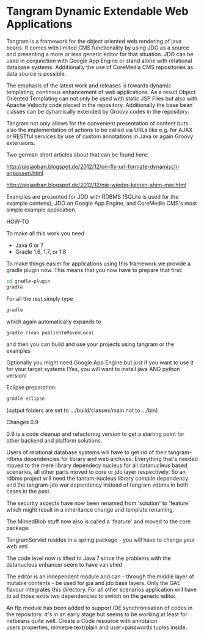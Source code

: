 Tangram Dynamic Extendable Web Applications
==============================

Tangram is a framework for the object oriented web rendering of java beans. 
It comes with limited CMS functionality by using JDO as a source and presenting 
a more or less generic editor for that situation. JDO can be used in conjunction 
with Google App Engine or stand alone with relational database systems. 
Additionally the use of CoreMedia CMS repositories as data source is possible.

The emphasis of the latest work and releases is towards dynamic templating, 
continous enhancement of web applications. As a result Object Oriented Templating 
can not only be used with static JSP Files but also with Apache Velocity code placed 
in the repository. Additionally the base bean classes can be dynamically extended 
by Groovy codes in the repository.

Tangram not only allows for the convenient presentation of content buts also the 
implementation of actions to be called via URLs like e.g. for AJAX or RESTful services 
by use of custom annotations in Java or again Groovy extensions.

Two german short articles about that can be found here:

http://qiqiaoban.blogspot.de/2012/12/on-fly-url-formate-dynamisch-anpassen.html

http://qiqiaoban.blogspot.de/2012/12/nie-wieder-keinen-shim-mer.html

Examples are presented for JDO with RDBMS (SQLite is used for the example contens), 
JDO on Google App Engine, and CoreMedia CMS's most simple example application.

HOW-TO

To make all this work you need

- Java 6 or 7
- Gradle 1.6, 1.7, or 1.8

To make things easier for applications using this framework we provide a gradle plugin now. This means that you now have to prepare that first:

```bash
cd gradle-plugin
gradle
```

For all the rest simply type

```bash
gradle
```

which again automatically expands to

```bash
gradle clean publishToMavenLocal
```

and then you can build and use your projects using tangram or the examples

Optionally you might need Google App Engine but just if you want to use it for your target systems
(Yes, you will want to install java AND python version)

Eclipse preparation:

```bash
gradle eclipse
```
  
(output folders are set to .../build/classes/main not to .../bin)

Changes 0.9

0.9 is a code cleanup and refactoring version to get a starting point for other backend and platform solutions. 

Users of relational database systems will have to get rid of their tangram-rdbms dependencies for library and web archives. Everything that's needed moved to the mere library dependecy nucleus for all datanucleus based scenarios, all other parts moved to core or jdo layer respectively. So an rdbms project will need the tanram-nucleus library compile dependency and the tangram-jdo war dependency instead of tangram-rdbms in both cases in the past.

The security aspects have now been renamed from 'solution' to 'feature' which might result in a inheritance change and template renaming. 

The MimedBlob stuff now also is called a 'feature' and moved to the core package.

TangramServlet resides in a spring package - you will have to change your web.xml

The code level now is lifted to Java 7 since the problems with the datanucleus enhancer seem to have vanished

The editor is an independent module and can - through the middle layer of mutable contents - be used for jpa and jdo base layers. Only the GAE flavour integrates this directory. For all other scenarios application will have to ad those extra two dependencies to switch on the generic editor.

An ftp module has been added to support IDE synchronisation of codes in the repository. It's in an early stage but seems to be working at least for netbeans quite well. Create a Code resource with annotaion users.properties, mimetpe text/plain and user=passwords tuples inside.
